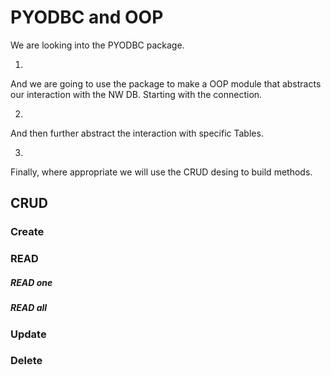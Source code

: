 # PYODBC and OOP

We are looking into the PYODBC package. 

1) 
And we are going to use the package to make a OOP module that abstracts our interaction with the NW DB. Starting with the connection.

2) 
And then further abstract the interaction with specific Tables. 

3)
Finally, where appropriate we will use the CRUD desing to build methods.


## CRUD
### Create

### READ 
##### READ one
##### READ all

### Update

### Delete


